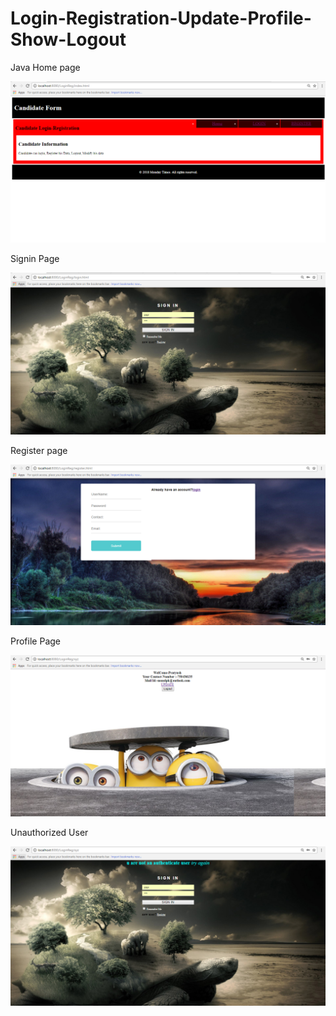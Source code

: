 # Login-Registration-Update-Profile-Show-Logout
Java Home page

![alt text](https://github.com/Pratyush8895/Login-Registration-Update-Profile-Show-Logout/blob/master/assets/Capture.PNG)


Signin Page

![alt text](https://github.com/Pratyush8895/Login-Registration-Update-Profile-Show-Logout/blob/master/assets/Capture2.PNG)

Register page

![alt text](https://github.com/Pratyush8895/Login-Registration-Update-Profile-Show-Logout/blob/master/assets/Capture3.PNG)

Profile Page

![alt text](https://github.com/Pratyush8895/Login-Registration-Update-Profile-Show-Logout/blob/master/assets/Capture4.PNG)

Unauthorized User

![alt text](https://github.com/Pratyush8895/Login-Registration-Update-Profile-Show-Logout/blob/master/assets/Capture5.PNG)
